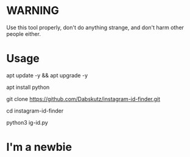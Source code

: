 # WARNING 
Use this tool properly, don't do anything strange, and don't harm other people either.

# Usage
apt update -y && apt upgrade -y 

apt install python

git clone https://github.com/Dabskutz/instagram-id-finder.git

cd instagram-id-finder

python3 ig-id.py

# I'm a newbie
